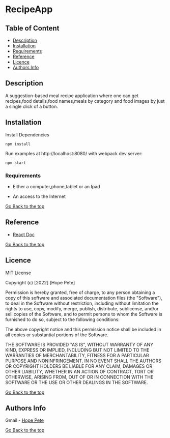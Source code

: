 # RecipeApp

## Table of Content

+ [Description](#description)
+ [Installation](#Installation)
+ [Requirements](#requirements)
+ [Reference](#reference)
+ [Licence](#licence)
+ [Authors Info](#author-Info)

## Description
<p>A suggestion-based meal recipe application where one can get recipes,food details,food names,meals by category and food images by just a single click of a button.</p>

## Installation
Install Dependencies
```
npm install
```

Run examples at http://localhost:8080/ with webpack dev server:
```
npm start
```


### Requirements

* Either a computer,phone,tablet or an Ipad

* An access to the Internet



[Go Back to the top](#RecipeApp)

## Reference
* <a href='https://reactjs.org/'>React Doc</a>

[Go Back to the top](#RecipeApp)

## Licence

MIT License

Copyright (c) [2022] [Hope Pete]

Permission is hereby granted, free of charge, to any person obtaining a copy
of this software and associated documentation files (the "Software"), to deal
in the Software without restriction, including without limitation the rights
to use, copy, modify, merge, publish, distribute, sublicense, and/or sell
copies of the Software, and to permit persons to whom the Software is
furnished to do so, subject to the following conditions:

The above copyright notice and this permission notice shall be included in all
copies or substantial portions of the Software.

THE SOFTWARE IS PROVIDED "AS IS", WITHOUT WARRANTY OF ANY KIND, EXPRESS OR
IMPLIED, INCLUDING BUT NOT LIMITED TO THE WARRANTIES OF MERCHANTABILITY,
FITNESS FOR A PARTICULAR PURPOSE AND NONINFRINGEMENT. IN NO EVENT SHALL THE
AUTHORS OR COPYRIGHT HOLDERS BE LIABLE FOR ANY CLAIM, DAMAGES OR OTHER
LIABILITY, WHETHER IN AN ACTION OF CONTRACT, TORT OR OTHERWISE, ARISING FROM,
OUT OF OR IN CONNECTION WITH THE SOFTWARE OR THE USE OR OTHER DEALINGS IN THE
SOFTWARE.

[Go Back to the top](#RecipeApp)

## Authors Info

Gmail - [Hope Pete](hope.pete@student.moringaschool.com)

[Go Back to the top](#RecipeApp)
